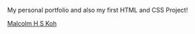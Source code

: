 My personal portfolio and also my first HTML and CSS Project!

[Malcolm H S Koh](malcolmkohhs.github.io)
